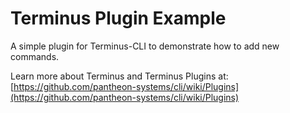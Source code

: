 # Terminus Plugin Example

A simple plugin for Terminus-CLI to demonstrate how to add new commands.

Learn more about Terminus and Terminus Plugins at:
[https://github.com/pantheon-systems/cli/wiki/Plugins](https://github.com/pantheon-systems/cli/wiki/Plugins)
